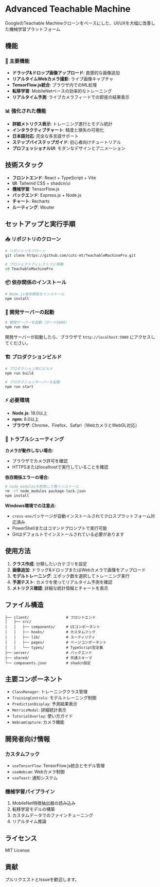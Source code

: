 # Advanced Teachable Machine

GoogleのTeachable Machineクローンをベースにした、UI/UXを大幅に改善した機械学習プラットフォーム

## 機能

### 🎯 主要機能
- **ドラッグ&ドロップ画像アップロード**: 直感的な画像追加
- **リアルタイムWebカメラ撮影**: ライブ画像キャプチャ
- **TensorFlow.js統合**: ブラウザ内でのML処理
- **転移学習**: MobileNetベースの効率的なトレーニング
- **リアルタイム予測**: ライブカメラフィードでの即座の結果表示

### 📊 強化された機能
- **詳細メトリクス表示**: トレーニング進行とモデル統計
- **インタラクティブチャート**: 精度と損失の可視化
- **日本語対応**: 完全な多言語サポート
- **ステップバイステップガイド**: 初心者向けチュートリアル
- **プロフェッショナルUI**: モダンなデザインとアニメーション

## 技術スタック

- **フロントエンド**: React + TypeScript + Vite
- **UI**: Tailwind CSS + shadcn/ui
- **機械学習**: TensorFlow.js
- **バックエンド**: Express.js + Node.js
- **チャート**: Recharts
- **ルーティング**: Wouter

## セットアップと実行手順

### 📥 リポジトリのクローン

```bash
# リポジトリをクローン
git clone https://github.com/cutc-mt/TeachableMachinePro.git

# プロジェクトディレクトリに移動
cd TeachableMachinePro
```

### 📦 依存関係のインストール

```bash
# Node.js依存関係をインストール
npm install
```

### 🚀 開発サーバーの起動

```bash
# 開発サーバーを起動（ポート5000）
npm run dev
```

開発サーバーが起動したら、ブラウザで `http://localhost:5000` にアクセスしてください。

### 🏗️ プロダクションビルド

```bash
# プロダクション用にビルド
npm run build

# プロダクションサーバーを起動
npm run start
```

### ⚡ 必要環境

- **Node.js**: 18.0以上
- **npm**: 8.0以上
- **ブラウザ**: Chrome、Firefox、Safari（WebカメラとWebGL対応）

### 🔧 トラブルシューティング

**カメラが動作しない場合:**
- ブラウザでカメラ許可を確認
- HTTPSまたはlocalhostで実行していることを確認

**依存関係エラーの場合:**
```bash
# node_modulesを削除して再インストール
rm -rf node_modules package-lock.json
npm install
```

**Windows環境での注意点:**
- `cross-env`パッケージが自動インストールされてクロスプラットフォーム対応済み
- PowerShellまたはコマンドプロンプトで実行可能
- Gitはデフォルトでインストールされている必要があります

## 使用方法

1. **クラス作成**: 分類したいカテゴリを設定
2. **画像追加**: ドラッグ&ドロップまたはWebカメラで画像をアップロード
3. **モデルトレーニング**: エポック数を選択してトレーニング実行
4. **予測テスト**: カメラを使ってリアルタイム予測を確認
5. **メトリクス確認**: 詳細な統計情報とチャートを表示

## ファイル構造

```
├── client/                 # フロントエンド
│   ├── src/
│   │   ├── components/     # UIコンポーネント
│   │   ├── hooks/          # カスタムフック
│   │   ├── lib/            # ユーティリティ
│   │   ├── pages/          # ページコンポーネント
│   │   └── types/          # TypeScript型定義
├── server/                 # バックエンド
├── shared/                 # 共通スキーマ
└── components.json         # shadcn設定
```

## 主要コンポーネント

- `ClassManager`: トレーニングクラス管理
- `TrainingControls`: モデルトレーニング制御
- `PredictionDisplay`: 予測結果表示
- `MetricsModal`: 詳細統計表示
- `TutorialOverlay`: 使い方ガイド
- `WebcamCapture`: カメラ機能

## 開発者向け情報

### カスタムフック
- `useTensorFlow`: TensorFlow.js統合とモデル管理
- `useWebcam`: Webカメラ制御
- `useToast`: 通知システム

### 機械学習パイプライン
1. MobileNet特徴抽出器の読み込み
2. 転移学習モデルの構築
3. カスタムデータでのファインチューニング
4. リアルタイム推論

## ライセンス

MIT License

## 貢献

プルリクエストとIssueを歓迎します。